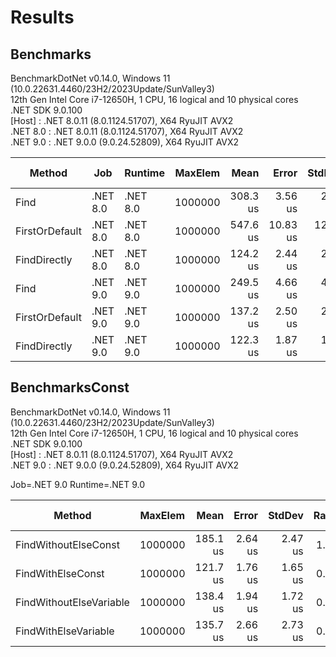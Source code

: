 ﻿# Results
## Benchmarks

BenchmarkDotNet v0.14.0, Windows 11 (10.0.22631.4460/23H2/2023Update/SunValley3)\
12th Gen Intel Core i7-12650H, 1 CPU, 16 logical and 10 physical cores\
.NET SDK 9.0.100\
  [Host]   : .NET 8.0.11 (8.0.1124.51707), X64 RyuJIT AVX2\
  .NET 8.0 : .NET 8.0.11 (8.0.1124.51707), X64 RyuJIT AVX2\
  .NET 9.0 : .NET 9.0.0 (9.0.24.52809), X64 RyuJIT AVX2


| Method         | Job      | Runtime  | MaxElem | Mean     | Error    | StdDev   | Ratio | RatioSD | Allocated | Alloc Ratio |
|--------------- |--------- |--------- |-------- |---------:|---------:|---------:|------:|--------:|----------:|------------:|
| Find           | .NET 8.0 | .NET 8.0 | 1000000 | 308.3 us |  3.56 us |  2.97 us |  1.00 |    0.01 |      64 B |        1.00 |
| FirstOrDefault | .NET 8.0 | .NET 8.0 | 1000000 | 547.6 us | 10.83 us | 12.04 us |  1.78 |    0.04 |     104 B |        1.62 |
| FindDirectly   | .NET 8.0 | .NET 8.0 | 1000000 | 124.2 us |  2.44 us |  2.71 us |  0.40 |    0.01 |         - |        0.00 |
| Find           | .NET 9.0 | .NET 9.0 | 1000000 | 249.5 us |  4.66 us |  4.13 us |  0.81 |    0.01 |      64 B |        1.00 |
| FirstOrDefault | .NET 9.0 | .NET 9.0 | 1000000 | 137.2 us |  2.50 us |  2.78 us |  0.45 |    0.01 |      64 B |        1.00 |
| FindDirectly   | .NET 9.0 | .NET 9.0 | 1000000 | 122.3 us |  1.87 us |  1.75 us |  0.40 |    0.01 |         - |        0.00 |

## BenchmarksConst

BenchmarkDotNet v0.14.0, Windows 11 (10.0.22631.4460/23H2/2023Update/SunValley3)\
12th Gen Intel Core i7-12650H, 1 CPU, 16 logical and 10 physical cores\
.NET SDK 9.0.100\
  [Host]   : .NET 8.0.11 (8.0.1124.51707), X64 RyuJIT AVX2\
  .NET 9.0 : .NET 9.0.0 (9.0.24.52809), X64 RyuJIT AVX2

Job=.NET 9.0  Runtime=.NET 9.0

| Method                  | MaxElem | Mean     | Error   | StdDev  | Ratio | RatioSD | Allocated | Alloc Ratio |
|------------------------ |-------- |---------:|--------:|--------:|------:|--------:|----------:|------------:|
| FindWithoutElseConst    | 1000000 | 185.1 us | 2.64 us | 2.47 us |  1.00 |    0.02 |         - |          NA |
| FindWithElseConst       | 1000000 | 121.7 us | 1.76 us | 1.65 us |  0.66 |    0.01 |         - |          NA |
| FindWithoutElseVariable | 1000000 | 138.4 us | 1.94 us | 1.72 us |  0.75 |    0.01 |      64 B |          NA |
| FindWithElseVariable    | 1000000 | 135.7 us | 2.66 us | 2.73 us |  0.73 |    0.02 |      64 B |          NA |